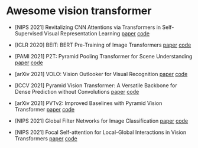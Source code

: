 # Awesome vision transformer

* [NIPS 2021] Revitalizing CNN Attentions via Transformers in Self-Supervised Visual Representation Learning [paper](https://arxiv.org/pdf/2110.05340v1.pdf) [code](https://github.com/ChongjianGE/CARE)

* [ICLR 2020] BEIT: BERT Pre-Training of Image Transformers [paper](https://arxiv.org/pdf/2106.08254v1.pdf) [code](https://github.com/microsoft/unilm/tree/master/beit)

* [PAMI 2021] P2T: Pyramid Pooling Transformer for Scene Understanding [paper](https://arxiv.org/pdf/2106.12011v3.pdf) [code](https://github.com/yuhuan-wu/P2T)

* [arXiv 2021] VOLO: Vision Outlooker for Visual Recognition [paper](https://arxiv.org/pdf/2106.13112v2.pdf) [code](https://github.com/sail-sg/volo)

* [ICCV 2021] Pyramid Vision Transformer: A Versatile Backbone for Dense Prediction without Convolutions [paper](https://arxiv.org/pdf/2102.12122.pdf) [code](https://github.com/whai362/PVT)

* [arXiv 2021] PVTv2: Improved Baselines with Pyramid Vision Transformer [paper](https://arxiv.org/pdf/2106.13797v4.pdf) [code](https://github.com/whai362/PVT)

* [NIPS 2021] Global Filter Networks for Image Classification [paper](https://arxiv.org/pdf/2107.00645v1.pdf) [code](https://github.com/raoyongming/GFNet)

* [NIPS 2021] Focal Self-attention for Local-Global Interactions in Vision Transformers [paper](https://arxiv.org/pdf/2107.00641v1.pdf) [code](https://github.com/microsoft/Focal-Transformer)
